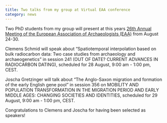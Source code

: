 ```yaml
---
title: Two talks from my group at Virtual EAA conference
category: news
---
```


Two PhD students from my group will present at this years [26th Annual Meeting of the European Association of Archaeologists (EAA)](https://www.e-a-a.org/EAA2020virtual) from August 24-30.

<!--more-->

Clemens Schmid will speak about “Spatiotemporal interpolation based on bulk radiocarbon data: Two case studies from archaeology and archaeogenetics” in session 241 (OUT OF DATE? CURRENT ADVANCES IN RADIOCARBON DATING), scheduled for 28 August, 9:00 am - 1:00 pm, CEST.

Joscha Gretzinger will talk about “The Anglo-Saxon migration and formation of the early English gene pool” in session 356 on MOBILITY AND POPULATION TRANSFORMATION IN THE MIGRATION PERIOD AND EARLY MIDDLE AGES: CHANGING SOCIETIES AND IDENTITIES, scheduled for 29 August, 9:00 am - 1:00 pm, CEST.

Congratulations to Clemens and Joscha for having been selected as speakers!